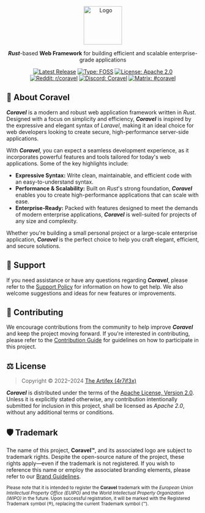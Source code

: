 <p align="center">
    <a href="#">
        <img height="100" src="https://raw.githubusercontent.com/coravel-rs/.github/main/.github/assets/coravel-logo.png" alt="Logo">
    </a>
</p>

<p align="center">
    <strong><em>Rust</em></strong>-based <strong>Web Framework</strong> for building efficient and scalable enterprise-grade applications
</p>

<p align="center">
    <a href="https://github.com/coravel-rs/coravel/releases/latest">
        <img src="https://img.shields.io/github/v/release/coravel-rs/coravel?include_prereleases&sort=semver&display_name=tag&style=flat-square&color=blue" alt="Latest Release"></a>
    <a href="https://en.wikipedia.org/wiki/Free_and_open-source_software">
        <img src="https://img.shields.io/badge/type-FOSS-3da639?style=flat-square" alt="Type: FOSS"></a>
    <a href="https://github.com/coravel-rs/coravel/blob/main/LICENSE.md">
        <img src="https://img.shields.io/badge/license-Apache--2.0-eb7827?style=flat-square" alt="License: Apache 2.0"></a>
    <br>
    <a href="https://www.reddit.com/r/coravel">
        <img src="https://img.shields.io/badge/Reddit-r%2Fcoravel-ff4500?logo=reddit&style=flat-square" alt="Reddit: r/coravel"></a>
    <a href="https://discord.gg/ePpGSXC2zg">
        <img src="https://img.shields.io/badge/Discord-Coravel-5865f2?logo=discord&style=flat-square" alt="Discord: Coravel"></a>
    <a href="https://matrix.to/#/#coravel:matrix.org">
        <img src="https://img.shields.io/badge/Matrix-%23coravel-000000?logo=matrix&style=flat-square" alt="Matrix: #coravel"></a>
</p>

## 📖 About Coravel

**_Coravel_** is a modern and robust web application framework written in _Rust_. Designed with a focus on simplicity and efficiency, **_Coravel_** is inspired by the expressive and elegant syntax of _Laravel_, making it an ideal choice for web developers looking to create secure, high-performance server-side applications.

With **_Coravel_**, you can expect a seamless development experience, as it incorporates powerful features and tools tailored for today's web applications. Some of the key highlights include:

- **Expressive Syntax:** Write clean, maintainable, and efficient code with an easy-to-understand syntax.
- **Performance & Scalability:** Built on _Rust_'s strong foundation, **_Coravel_** enables you to create high-performance applications that can scale with ease.
- **Enterprise-Ready:** Packed with features designed to meet the demands of modern enterprise applications, **_Coravel_** is well-suited for projects of any size and complexity.

Whether you're building a small personal project or a large-scale enterprise application, **_Coravel_** is the perfect choice to help you craft elegant, efficient, and secure solutions.

## 👥 Support

If you need assistance or have any questions regarding **_Coravel_**, please refer to the [Support Policy](https://github.com/coravel-rs/.github/blob/main/docs/SUPPORT.md) for information on how to get help. We also welcome suggestions and ideas for new features or improvements.

## 🤝 Contributing

We encourage contributions from the community to help improve **_Coravel_** and keep the project moving forward. If you're interested in contributing, please refer to the [Contribution Guide](https://github.com/coravel-rs/.github/blob/main/docs/CONTRIBUTING.md) for guidelines on how to participate in this project.

## ⚖️ License

> Copyright © 2022–2024 [The Artifex (4r7if3x)](https://github.com/4r7if3x)

**_Coravel_** is distributed under the terms of the [Apache License, Version 2.0](https://github.com/coravel-rs/coravel/blob/main/LICENSE.md). Unless it is explicitly stated otherwise, any contribution intentionally submitted for inclusion in this project, shall be licensed as _Apache 2.0_, without any additional terms or conditions.

## 🛡️ Trademark

The name of this project, **Coravel™**, and its associated logo are subject to trademark rights. Despite the open-source nature of the project, these rights apply—even if the trademark is not registered. If you wish to reference this name or employ the associated branding elements, please refer to our [Brand Guidelines](https://github.com/coravel-rs/.github/blob/main/docs/BRAND_GUIDELINES.md).

[//]: # (TODO: After trademark registration, replace "subject to" with "protected by" in the paragraph above. Then, remove the following notice.)

<sup>
    Please note that it is intended to register the <strong>Coravel</strong> trademark with the <em>European Union Intellectual Property Office (EUIPO)</em> and the <em>World Intellectual Property Organization (WIPO)</em> in the future. Upon successful registration, it will be marked with the Registered Trademark symbol (®), replacing the current Trademark symbol (™).
</sup>
